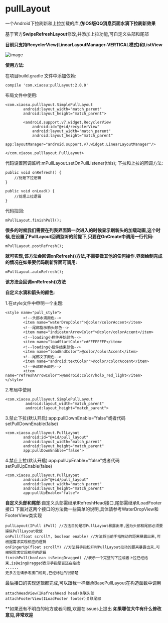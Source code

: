 # pullLayout
一个Android下拉刷新和上拉加载的库,**仿IOS版QQ消息页面水滴下拉刷新效果**

基于官方**SwipeRefreshLayout**修改,并添加上拉功能,可自定义头部和尾部

**目前只支持RecyclerView(LinearLayoutManager-VERTICAL模式)和ListView**

![image](https://github.com/shubowen/pullLayout/blob/master/app/image.gif)

**使用方法**:
    
在项目build.gradle 文件中添加依赖:
    
    compile 'com.xiaosu:pullLayout:2.0.0'
    
布局文件中使用:
    
    <com.xiaosu.pulllayout.SimplePullLayout
            android:layout_width="match_parent"
            android:layout_height="match_parent">
    
            <android.support.v7.widget.RecyclerView
                android:id="@+id/recyclerView"
                android:layout_width="match_parent"
                android:layout_height="match_parent"
                app:layoutManager="android.support.v7.widget.LinearLayoutManager"/>
    
    </com.xiaosu.pulllayout.PullLayout>
    
代码设置回调监听:mPullLayout.setOnPullListener(this);
下拉和上拉的回调方法:

    public void onRefresh() {
        //处理下拉逻辑
    }

    public void onLoad() {
        //处理上拉逻辑
    }

代码拉回:

    mPullLayout.finishPull();

**很多的时候我们需要在列表界面第一次进入的时候显示刷新头的加载动画,这个时候,在设置了PullLayout回调监听的前提下,只要在OnCreate中调用一行代码:**

    mPullLayout.postRefresh();

**就可实现,该方法会回调onRefresh()方法,不需要做其他的任何操作.界面绘制完成的情况在如果要代码刷新界面可调用:**
    
    mPullLayout.autoRefresh();

**该方法会回调onRefresh()方法**

**自定义水滴和箭头的颜色**:
    
1.在style文件中申明一个主题:
    
    <style name="pull_style">
            <!--头部水滴颜色-->
            <item name="waterDropColor">@color/colorAccent</item>
            <!--尾部指示箭头颜色-->
            <item name="indicatorArrowColor">@color/colorAccent</item>
            <!--loading小控件开始颜色-->
            <item name="loadStartColor">#FFFFFFFF</item>
            <!--loading小控件结束颜色-->
            <item name="loadEndColor">@color/colorAccent</item>
            <!--尾部文字颜色-->
            <item name="android:textColor">@color/colorAccent</item>
            <!--头部箭头颜色-->
            <item name="refreshArrowColor">@android:color/holo_red_light</item>
    </style>

2.布局中使用
    
    <com.xiaosu.pulllayout.SimplePullLayout
             android:layout_width="match_parent"
             android:layout_height="match_parent">

3.禁止下拉(默认开启):app:pullDownEnable="false"或者代码setPullDownEnable(false)
    
    <com.xiaosu.pulllayout.PullLayout
            android:id="@+id/pull_layout"
            android:layout_width="match_parent"
            android:layout_height="match_parent"
            app:pullDownEnable="false">

4.禁止上拉(默认开启):app:pullUpEnable="false"或者代码setPullUpEnable(false)

    <com.xiaosu.pulllayout.PullLayout
            android:id="@+id/pull_layout"
            android:layout_width="match_parent"
            android:layout_height="match_parent"
            app:pullUpEnable="false">

**自定义头部和尾部**:自定义头部需继承IRefreshHead接口,尾部需继承ILoadFooter接口
下面对这两个接口的方法做一些简单的说明,具体请参考WaterDropView和FooterView类实现
    
    pullLayout(IPull iPull) //方法目的是将PullLayout暴露出来,因为头部和尾部必须要操纵PullLayout收放
    onPull(float scrollY, boolean enable) //方法将当前手指拖动的距离暴露出来,可根据需求实现相应的逻辑
    onFingerUp(float scrollY) //方法将手指松开时PullLayout拉动的距离暴露出来,可根据需求实现相应的逻辑
    finishPull(boolean isBeingDragged) //表示一个完整的下拉或者上拉已经结束,isBeingDragged表示手指是否还在拖拽
    ......
    更多方法请参考接口说明,已经标注的很清楚
    
最后接口的实现逻辑都完成,可以跟我一样继承BasePullLayout在构造函数中调用
    
    attachHeadView(IRefreshHead head)关联头部
    attachFooterView(ILoadFooter footer)关联尾部

**如果还有不明白的地方或者问题,欢迎在issues上提出
**如果哪位大牛有什么修改意见,非常欢迎**
